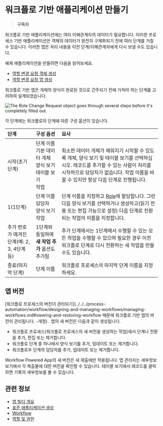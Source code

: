 # 워크플로 기반 애플리케이션 만들기

> **구독자**

워크플로 기반 애플리케이션에는 여러 이해관계자의 데이터가 필요합니다. 이러한 프로세스 기반 애플리케이션은 객체의 데이터가 완전히 구체화되기 전에 여러 단계를 거칠 수 있습니다. 이러한 앱은 처리 내용을 이전 단계/이해관계자에게 다시 보낼 수도 있습니다.

예제 애플리케이션을 만들려면 다음을 읽어보세요.

* [역할 변경 요청 객체 생성](./creating-the-role-change-request-object.md)
* [역할 변경 요청 앱 생성](./creating-the-role-change-request-app.md)

워크플로 기반 앱은 개체의 양식이 완료된 것으로 간주되기 전에 거쳐야 하는 단계를 고려하여 설계되었습니다.

![The Role Change Request object goes through several steps before it's completely filled out.](./creating-a-workflow-powered-application/images/02.png)

각 단계에는 워크플로의 단계에 따른 구성 옵션이 있습니다.

| 단계                            | 구성 옵션                                                       | 묘사                                                                                                                                                                                              |
| :---------------------------- | :---------------------------------------------------------- | :---------------------------------------------------------------------------------------------------------------------------------------------------------------------------------------------- |
| 시작(초기 단계)                     | 단계 이름 <br /> 기본 데이터 개체 <br /> 양식 보기 <br /> 테이블 보기 <br /> 작업 | 최소한 데이터 개체가 채워지기 시작할 수 있도록 개체, 양식 보기 및 테이블 보기를 선택하십시오. 레코드를 추가할 수 있는 사람이 처리를 시작하므로 담당자가 없습니다. 작업 이름을 바꿀 수 있지만 항상 다음 단계로 진행됩니다.                                                                  |
| 1(1단계)                        | 단계 이름 <br /> 담당자 <br /> 양식 보기 <br /> 작업                     | 단계 이름을 지정하고 [Role](../../../users-and-permissions/roles-and-permissions/understanding-roles-and-permissions.md)에 할당합니다. 그런 다음 양식 보기를 선택하거나 생성하고(읽기 전용 또는 편집 가능으로 설정) 다음 단계로 전환되는 작업의 이름을 지정합니다. |
| 추가 번호가 매겨진 단계(예: 2, 3, 4단계 등) | 1단계와 동일하며 **새 작업 추가** 옵션도 추가됨                                 | 추가 단계에서는 1단계에서 수행할 수 있는 모든 작업을 수행할 수 있으며 필요한 경우 이전 워크플로 단계로 다시 전환하는 새 작업을 만들 수도 있습니다.                                                                                                           |
| 종료(마지막 단계)                    | 단계 이름                                                       | 워크플로 프로세스의 마지막 단계 이름을 지정하세요.                                                                                                                                                                    |

## 앱 버전

[워크플로 프로세스의 버전이 관리되기](../../../process-automation/workflow/designing-and-managing-workflows/managing-workflows.md#viewing-and-restoring-workflow 때문에 워크플로 기반 앱의 버전이 관리됩니다. -개정) . 앱의 새 버전은 다음과 같이 생성됩니다.

- 워크플로 프로세스(워크플로 프로세스의 새 버전을 생성하는 작업)에서 단계나 전환을 추가, 편집 또는 제거합니다.
- 워크플로 단계 중 하나에서 양식 보기를 추가, 업데이트 또는 제거합니다.
- 워크플로우 단계의 담당자를 추가, 업데이트 또는 제거합니다.

Workflow Powered App의 새 버전은 새 제출에만 적용됩니다. 앱 관리자는 세부정보 보기에서 각 제출물에 대한 버전을 확인할 수 있습니다. 테이블 보기에서 레코드를 클릭하면 기록의 세부정보를 볼 수 있습니다.

## 관련 정보

* [앱 빌더 개요](../app-builder.md)
* [표준 애플리케이션 생성](./creating-a-standard-application.md)
* [Workflow](../../../process-automation/workflow/introduction-to-workflow.md)
* [역할 및 권한](../../../users-and-permissions/roles-and-permissions/understanding-roles-and-permissions.md)
